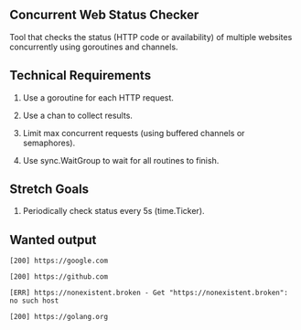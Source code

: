 ## Concurrent Web Status Checker
Tool that checks the status (HTTP code or availability) of multiple websites concurrently using goroutines and channels.

## Technical Requirements

1. Use a goroutine for each HTTP request.

2. Use a chan to collect results.

3. Limit max concurrent requests (using buffered channels or semaphores).

4. Use sync.WaitGroup to wait for all routines to finish.

## Stretch Goals

1. Periodically check status every 5s (time.Ticker).


## Wanted output

```
[200] https://google.com

[200] https://github.com

[ERR] https://nonexistent.broken - Get "https://nonexistent.broken": no such host

[200] https://golang.org
```
